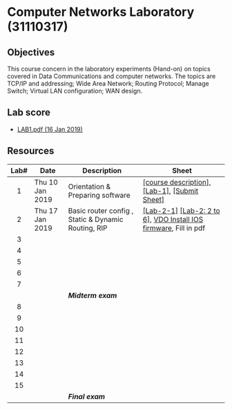 # Computer Networks Laboratory (31110317)

## Objectives
This course concern in the laboratory experiments (Hand-on) on topics covered in Data Communications and computer networks. The topics are TCP/IP and addressing; Wide Area Network; Routing Protocol; Manage Switch; Virtual LAN configuration; WAN design.
## Lab score
* [LAB1.pdf (16 Jan 2019)](https://drive.google.com/open?id=1GIreYl49djcY6FLomK3NJv6pcLv84z6c)

## Resources

| Lab# | Date | Description  |Sheet|
|:-----:|------|-------------|----|
|  1 |Thu 10 Jan 2019| Orientation & Preparing software| [[course description]](https://drive.google.com/open?id=1MyTgrSqpio0jGd2o9WINq8MJB-081QA6), [[Lab-1]](https://drive.google.com/open?id=1XiKzVLFkR4WcpqlD3UI7Mcn5R0RavJa4), [[Submit Sheet]](https://drive.google.com/open?id=1NaNq8N_E-U4xH_Fi462MCbQNKs-U10_J) |
|2   |Thu 17 Jan 2019| Basic router config , Static & Dynamic Routing, RIP |[[Lab-2-1]](https://drive.google.com/open?id=1I9zb3NwRkHWQqifGDjVAKNdedZ6MnEA1) [[Lab-2: 2 to 6]](https://drive.google.com/open?id=1vj7E7w1-HjBr6ZgqhtpZfSF2shdMkMBM), [VDO Install IOS firmware](https://youtu.be/EZimFm6K22Y), Fill in pdf|
|   3   |      |              |                     |
|   4   |      |              |                     |
|   5   |      |              |                     |
|   6   |      |              |                     |
|   7   |      |              |                     |
|       |      | ***Midterm exam*** |  |
|   8   |      |              |                     |
|   9   |      |              |                     |
|   10  |      |              |                     |
|   11  |      |              |                     |
|   12  |      |              |                     |
|   13  |      |              |                     |
|   14  |      |              |                     |
|   15  |      |              |                     |
|       |      | ***Final exam***   |                 |

